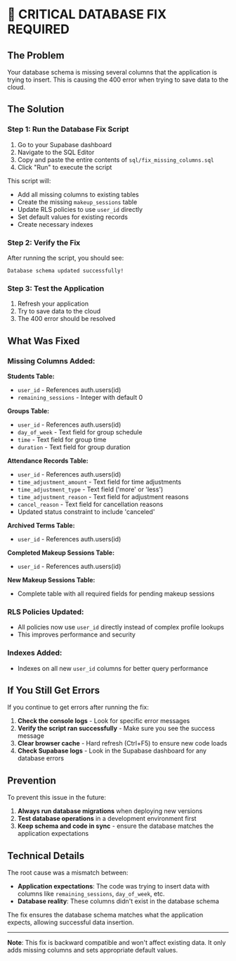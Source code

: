 # 🚨 CRITICAL DATABASE FIX REQUIRED

## The Problem
Your database schema is missing several columns that the application is trying to insert. This is causing the 400 error when trying to save data to the cloud.

## The Solution

### Step 1: Run the Database Fix Script

1. Go to your Supabase dashboard
2. Navigate to the SQL Editor
3. Copy and paste the entire contents of `sql/fix_missing_columns.sql`
4. Click "Run" to execute the script

This script will:
- Add all missing columns to existing tables
- Create the missing `makeup_sessions` table
- Update RLS policies to use `user_id` directly
- Set default values for existing records
- Create necessary indexes

### Step 2: Verify the Fix

After running the script, you should see:
```
Database schema updated successfully!
```

### Step 3: Test the Application

1. Refresh your application
2. Try to save data to the cloud
3. The 400 error should be resolved

## What Was Fixed

### Missing Columns Added:

**Students Table:**
- `user_id` - References auth.users(id)
- `remaining_sessions` - Integer with default 0

**Groups Table:**
- `user_id` - References auth.users(id)
- `day_of_week` - Text field for group schedule
- `time` - Text field for group time
- `duration` - Text field for group duration

**Attendance Records Table:**
- `user_id` - References auth.users(id)
- `time_adjustment_amount` - Text field for time adjustments
- `time_adjustment_type` - Text field ('more' or 'less')
- `time_adjustment_reason` - Text field for adjustment reasons
- `cancel_reason` - Text field for cancellation reasons
- Updated status constraint to include 'canceled'

**Archived Terms Table:**
- `user_id` - References auth.users(id)

**Completed Makeup Sessions Table:**
- `user_id` - References auth.users(id)

**New Makeup Sessions Table:**
- Complete table with all required fields for pending makeup sessions

### RLS Policies Updated:
- All policies now use `user_id` directly instead of complex profile lookups
- This improves performance and security

### Indexes Added:
- Indexes on all new `user_id` columns for better query performance

## If You Still Get Errors

If you continue to get errors after running the fix:

1. **Check the console logs** - Look for specific error messages
2. **Verify the script ran successfully** - Make sure you see the success message
3. **Clear browser cache** - Hard refresh (Ctrl+F5) to ensure new code loads
4. **Check Supabase logs** - Look in the Supabase dashboard for any database errors

## Prevention

To prevent this issue in the future:

1. **Always run database migrations** when deploying new versions
2. **Test database operations** in a development environment first
3. **Keep schema and code in sync** - ensure the database matches the application expectations

## Technical Details

The root cause was a mismatch between:
- **Application expectations**: The code was trying to insert data with columns like `remaining_sessions`, `day_of_week`, etc.
- **Database reality**: These columns didn't exist in the database schema

The fix ensures the database schema matches what the application expects, allowing successful data insertion.

---

**Note**: This fix is backward compatible and won't affect existing data. It only adds missing columns and sets appropriate default values.

